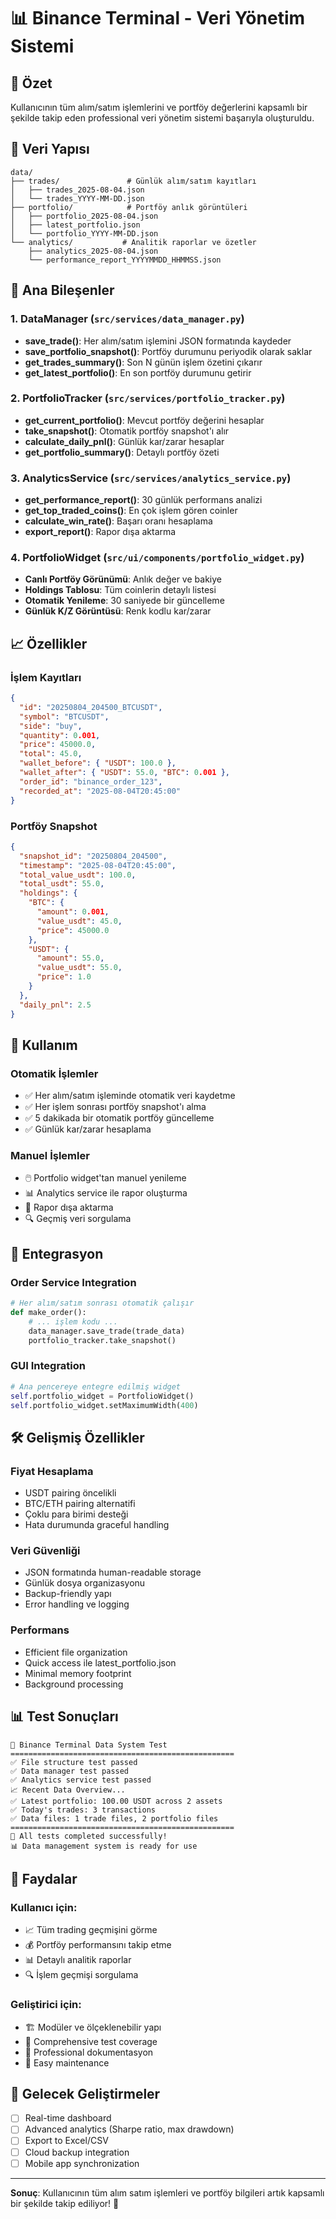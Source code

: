 # 📊 Binance Terminal - Veri Yönetim Sistemi

## 🎯 Özet

Kullanıcının tüm alım/satım işlemlerini ve portföy değerlerini kapsamlı bir şekilde takip eden professional veri yönetim sistemi başarıyla oluşturuldu.

## 📁 Veri Yapısı

```
data/
├── trades/               # Günlük alım/satım kayıtları
│   ├── trades_2025-08-04.json
│   └── trades_YYYY-MM-DD.json
├── portfolio/            # Portföy anlık görüntüleri
│   ├── portfolio_2025-08-04.json
│   ├── latest_portfolio.json
│   └── portfolio_YYYY-MM-DD.json
└── analytics/           # Analitik raporlar ve özetler
    ├── analytics_2025-08-04.json
    └── performance_report_YYYYMMDD_HHMMSS.json
```

## 🔧 Ana Bileşenler

### 1. DataManager (`src/services/data_manager.py`)

- **save_trade()**: Her alım/satım işlemini JSON formatında kaydeder
- **save_portfolio_snapshot()**: Portföy durumunu periyodik olarak saklar
- **get_trades_summary()**: Son N günün işlem özetini çıkarır
- **get_latest_portfolio()**: En son portföy durumunu getirir

### 2. PortfolioTracker (`src/services/portfolio_tracker.py`)

- **get_current_portfolio()**: Mevcut portföy değerini hesaplar
- **take_snapshot()**: Otomatik portföy snapshot'ı alır
- **calculate_daily_pnl()**: Günlük kar/zarar hesaplar
- **get_portfolio_summary()**: Detaylı portföy özeti

### 3. AnalyticsService (`src/services/analytics_service.py`)

- **get_performance_report()**: 30 günlük performans analizi
- **get_top_traded_coins()**: En çok işlem gören coinler
- **calculate_win_rate()**: Başarı oranı hesaplama
- **export_report()**: Rapor dışa aktarma

### 4. PortfolioWidget (`src/ui/components/portfolio_widget.py`)

- **Canlı Portföy Görünümü**: Anlık değer ve bakiye
- **Holdings Tablosu**: Tüm coinlerin detaylı listesi
- **Otomatik Yenileme**: 30 saniyede bir güncelleme
- **Günlük K/Z Görüntüsü**: Renk kodlu kar/zarar

## 📈 Özellikler

### İşlem Kayıtları

```json
{
  "id": "20250804_204500_BTCUSDT",
  "symbol": "BTCUSDT",
  "side": "buy",
  "quantity": 0.001,
  "price": 45000.0,
  "total": 45.0,
  "wallet_before": { "USDT": 100.0 },
  "wallet_after": { "USDT": 55.0, "BTC": 0.001 },
  "order_id": "binance_order_123",
  "recorded_at": "2025-08-04T20:45:00"
}
```

### Portföy Snapshot

```json
{
  "snapshot_id": "20250804_204500",
  "timestamp": "2025-08-04T20:45:00",
  "total_value_usdt": 100.0,
  "total_usdt": 55.0,
  "holdings": {
    "BTC": {
      "amount": 0.001,
      "value_usdt": 45.0,
      "price": 45000.0
    },
    "USDT": {
      "amount": 55.0,
      "value_usdt": 55.0,
      "price": 1.0
    }
  },
  "daily_pnl": 2.5
}
```

## 🚀 Kullanım

### Otomatik İşlemler

- ✅ Her alım/satım işleminde otomatik veri kaydetme
- ✅ Her işlem sonrası portföy snapshot'ı alma
- ✅ 5 dakikada bir otomatik portföy güncelleme
- ✅ Günlük kar/zarar hesaplama

### Manuel İşlemler

- 🖱️ Portfolio widget'tan manuel yenileme
- 📊 Analytics service ile rapor oluşturma
- 💾 Rapor dışa aktarma
- 🔍 Geçmiş veri sorgulama

## 🔄 Entegrasyon

### Order Service Integration

```python
# Her alım/satım sonrası otomatik çalışır
def make_order():
    # ... işlem kodu ...
    data_manager.save_trade(trade_data)
    portfolio_tracker.take_snapshot()
```

### GUI Integration

```python
# Ana pencereye entegre edilmiş widget
self.portfolio_widget = PortfolioWidget()
self.portfolio_widget.setMaximumWidth(400)
```

## 🛠️ Gelişmiş Özellikler

### Fiyat Hesaplama

- USDT pairing öncelikli
- BTC/ETH pairing alternatifi
- Çoklu para birimi desteği
- Hata durumunda graceful handling

### Veri Güvenliği

- JSON formatında human-readable storage
- Günlük dosya organizasyonu
- Backup-friendly yapı
- Error handling ve logging

### Performans

- Efficient file organization
- Quick access ile latest_portfolio.json
- Minimal memory footprint
- Background processing

## 📊 Test Sonuçları

```
🚀 Binance Terminal Data System Test
==================================================
✅ File structure test passed
✅ Data manager test passed
✅ Analytics service test passed
📈 Recent Data Overview...
✅ Latest portfolio: 100.00 USDT across 2 assets
✅ Today's trades: 3 transactions
✅ Data files: 1 trade files, 2 portfolio files
==================================================
🎉 All tests completed successfully!
📊 Data management system is ready for use
```

## 🎯 Faydalar

### Kullanıcı için:

- 📈 Tüm trading geçmişini görme
- 💰 Portföy performansını takip etme
- 📊 Detaylı analitik raporlar
- 🔍 İşlem geçmişi sorgulama

### Geliştirici için:

- 🏗️ Modüler ve ölçeklenebilir yapı
- 🧪 Comprehensive test coverage
- 📝 Professional dokumentasyon
- 🔧 Easy maintenance

## 🚀 Gelecek Geliştirmeler

- [ ] Real-time dashboard
- [ ] Advanced analytics (Sharpe ratio, max drawdown)
- [ ] Export to Excel/CSV
- [ ] Cloud backup integration
- [ ] Mobile app synchronization

---

**Sonuç**: Kullanıcının tüm alım satım işlemleri ve portföy bilgileri artık kapsamlı bir şekilde takip ediliyor! 🎉
